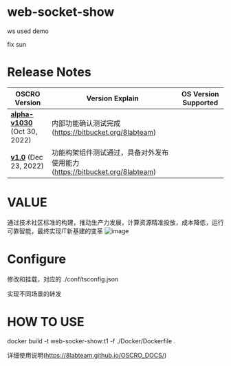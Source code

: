 # web-socket-show
ws used demo

fix  sun

# Release Notes

| OSCRO Version                                   | Version Explain     | OS Version Supported                          |
| --                                                          | --                                                               | --                                                |
| <b>[alpha-v1030](release_notes/alpha-v1030.md)</b> (Oct 30, 2022)  | 内部功能确认测试完成(https://bitbucket.org/8labteam) |  |
| <b>[v1.0](release_notes/v1.0.md)</b> (Dec 23, 2022)  | 功能构架组件测试通过，具备对外发布使用能力(https://bitbucket.org/8labteam) |  |

# VALUE

通过技术社区标准的构建，推动生产力发展，计算资源精准投放，成本降低，运行可靠智能，最终实现IT新基建的变革
![image](https://github.com/knightlf/web-socket-show/assets/11308793/864272c3-84d2-42a7-a43d-2ab45b44af67)


# Configure

修改和挂载，对应的 ./conf/tsconfig.json

实现不同场景的转发


# HOW TO USE

docker build -t web-socker-show:t1 -f ./Docker/Dockerfile .


详细使用说明(https://8labteam.github.io/OSCRO_DOCS/)
